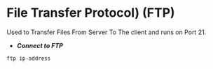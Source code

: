 # File Transfer Protocol) (FTP)

Used to Transfer Files From Server To The client and runs on Port 21.

* ***Connect to FTP***

```shell
ftp ip-address 
```






